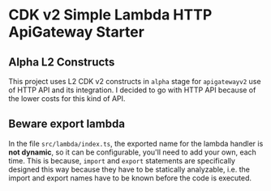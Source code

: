 # CDK v2 Simple Lambda HTTP ApiGateway Starter

## Alpha L2 Constructs

This project uses L2 CDK v2 constructs in `alpha` stage for `apigatewayv2` use of HTTP API and its integration. I decided to go with HTTP API because of the lower costs for this kind of API.

## Beware export lambda

In the file `src/lambda/index.ts`, the exported name for the lambda handler is **not dynamic**, so it can be configurable, you'll need to add your own, each time. This is because, `import` and `export` statements are specifically designed this way because they have to be statically analyzable, i.e. the import and export names have to be known before the code is executed.
